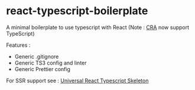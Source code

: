 # react-typescript-boilerplate

A minimal boilerplate to use typescript with React
(Note : [CRA](https://github.com/facebook/create-react-app) now support TypeScript)


Features : 
- Generic .gitignore
- Generic TS3 config and linter
- Generic Prettier config


For SSR support see : [Universal React Typescript Skeleton](https://github.com/thibautsabot/universal-react-app-skeleton)

